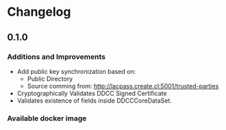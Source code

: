 # Changelog

## 0.1.0

### Additions and Improvements

- Add public key synchronization based on:
  - Public Directory
  - Source comming from: http://lacpass.create.cl:5001/trusted-parties
- Cryptographically Validates DDCC Signed Certificate
- Validates existence of fields inside DDCCCoreDataSet.

### Available docker image
